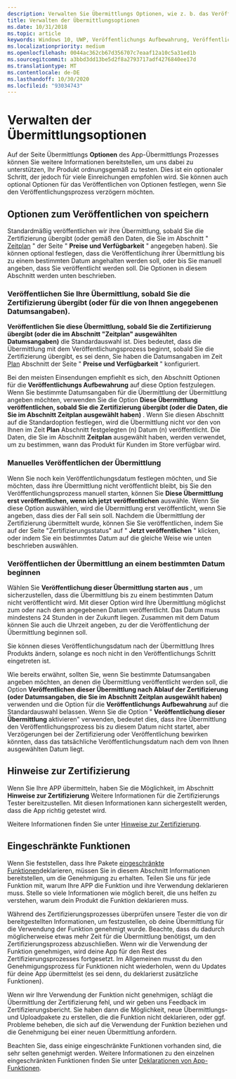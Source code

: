 ```yaml
---
description: Verwalten Sie Übermittlungs Optionen, wie z. b. das Veröffentlichen von Optionen, Hinweise zur Zertifizierung und mehr.
title: Verwalten der Übermittlungsoptionen
ms.date: 10/31/2018
ms.topic: article
keywords: Windows 10, UWP, Veröffentlichungs Aufbewahrung, Veröffentlichungsdatum, Senden der Übermittlung an veröffentlichen, eingeschränkte Genehmigung von Funktionen
ms.localizationpriority: medium
ms.openlocfilehash: 0044ac362cb67d356707c7eaaf12a10c5a31ed1b
ms.sourcegitcommit: a3bbd3dd13be5d2f8a2793717adf4276840ee17d
ms.translationtype: MT
ms.contentlocale: de-DE
ms.lasthandoff: 10/30/2020
ms.locfileid: "93034743"
---
```

# <a name="manage-submission-options"></a>Verwalten der Übermittlungsoptionen

Auf der Seite Übermittlungs **Optionen** des App-Übermittlungs Prozesses können Sie weitere Informationen bereitstellen, um uns dabei zu unterstützen, Ihr Produkt ordnungsgemäß zu testen. Dies ist ein optionaler Schritt, der jedoch für viele Einreichungen empfohlen wird. Sie können auch optional Optionen für das Veröffentlichen von Optionen festlegen, wenn Sie den Veröffentlichungsprozess verzögern möchten.


## <a name="publishing-hold-options"></a>Optionen zum Veröffentlichen von speichern

Standardmäßig veröffentlichen wir ihre Übermittlung, sobald Sie die Zertifizierung übergibt (oder gemäß den Daten, die Sie im Abschnitt "  [Zeitplan](configure-precise-release-scheduling.md) " der Seite " **Preise und Verfügbarkeit** " angegeben haben). Sie können optional festlegen, dass die Veröffentlichung ihrer Übermittlung bis zu einem bestimmten Datum angehalten werden soll, oder bis Sie manuell angeben, dass Sie veröffentlicht werden soll. Die Optionen in diesem Abschnitt werden unten beschrieben. 


### <a name="publish-your-submission-as-soon-as-it-passes-certification-or-per-dates-you-specify"></a>Veröffentlichen Sie Ihre Übermittlung, sobald Sie die Zertifizierung übergibt (oder für die von Ihnen angegebenen Datumsangaben).

**Veröffentlichen Sie diese Übermittlung, sobald Sie die Zertifizierung übergibt (oder die im Abschnitt "Zeitplan" ausgewählten Datumsangaben)** die Standardauswahl ist. Dies bedeutet, dass die Übermittlung mit dem Veröffentlichungsprozess beginnt, sobald Sie die Zertifizierung übergibt, es sei denn, Sie haben die Datumsangaben im Zeit [Plan](configure-precise-release-scheduling.md) Abschnitt der Seite " **Preise und Verfügbarkeit** " konfiguriert.   

Bei den meisten Einsendungen empfiehlt es sich, den Abschnitt Optionen für die **Veröffentlichungs Aufbewahrung** auf diese Option festzulegen. Wenn Sie bestimmte Datumsangaben für die Übermittlung der Übermittlung angeben möchten, verwenden Sie die Option **Diese Übermittlung veröffentlichen, sobald Sie die Zertifizierung übergibt (oder die Daten, die Sie im Abschnitt Zeitplan ausgewählt haben)** . Wenn Sie diesen Abschnitt auf die Standardoption festlegen, wird die Übermittlung nicht vor den von Ihnen im Zeit **Plan** Abschnitt festgelegten (n) Datum (n) veröffentlicht. Die Daten, die Sie im Abschnitt **Zeitplan** ausgewählt haben, werden verwendet, um zu bestimmen, wann das Produkt für Kunden im Store verfügbar wird.


### <a name="publish-your-submission-manually"></a>Manuelles Veröffentlichen der Übermittlung

Wenn Sie noch kein Veröffentlichungsdatum festlegen möchten, und Sie möchten, dass ihre Übermittlung nicht veröffentlicht bleibt, bis Sie den Veröffentlichungsprozess manuell starten, können Sie **Diese Übermittlung erst veröffentlichen, wenn ich jetzt veröffentlichen** auswähle. Wenn Sie diese Option auswählen, wird die Übermittlung erst veröffentlicht, wenn Sie angeben, dass dies der Fall sein soll. Nachdem die Übermittlung der Zertifizierung übermittelt wurde, können Sie Sie veröffentlichen, indem Sie auf der Seite "Zertifizierungsstatus" auf " **Jetzt veröffentlichen** " klicken, oder indem Sie ein bestimmtes Datum auf die gleiche Weise wie unten beschrieben auswählen.


### <a name="start-publishing-your-submission-on-a-certain-date"></a>Veröffentlichen der Übermittlung an einem bestimmten Datum beginnen

Wählen Sie **Veröffentlichung dieser Übermittlung starten aus** , um sicherzustellen, dass die Übermittlung bis zu einem bestimmten Datum nicht veröffentlicht wird. Mit dieser Option wird Ihre Übermittlung möglichst zum oder nach dem angegebenen Datum veröffentlicht. Das Datum muss mindestens 24 Stunden in der Zukunft liegen. Zusammen mit dem Datum können Sie auch die Uhrzeit angeben, zu der die Veröffentlichung der Übermittlung beginnen soll. 

Sie können dieses Veröffentlichungsdatum nach der Übermittlung Ihres Produkts ändern, solange es noch nicht in den Veröffentlichungs Schritt eingetreten ist. 
 
Wie bereits erwähnt, sollten Sie, wenn Sie bestimmte Datumsangaben angeben möchten, an denen die Übermittlung veröffentlicht werden soll, die Option **Veröffentlichen dieser Übermittlung nach Ablauf der Zertifizierung (oder Datumsangaben, die Sie im Abschnitt Zeitplan ausgewählt haben)** verwenden und die Option für die **Veröffentlichungs Aufbewahrung** auf die Standardauswahl belassen. Wenn Sie die Option " **Veröffentlichung dieser Übermittlung** aktivieren" verwenden, bedeutet dies, dass ihre Übermittlung den Veröffentlichungsprozess bis zu diesem Datum nicht startet, aber Verzögerungen bei der Zertifizierung oder Veröffentlichung bewirken könnten, dass das tatsächliche Veröffentlichungsdatum nach dem von Ihnen ausgewählten Datum liegt. 


## <a name="notes-for-certification"></a>Hinweise zur Zertifizierung

Wenn Sie Ihre APP übermitteln, haben Sie die Möglichkeit, im Abschnitt **Hinweise zur Zertifizierung** Weitere Informationen für die Zertifizierungs Tester bereitzustellen. Mit diesen Informationen kann sichergestellt werden, dass die App richtig getestet wird. 

Weitere Informationen finden Sie unter [Hinweise zur Zertifizierung](notes-for-certification.md).


## <a name="restricted-capabilities"></a>Eingeschränkte Funktionen

Wenn Sie feststellen, dass Ihre Pakete [eingeschränkte Funktionen](../packaging/app-capability-declarations.md#restricted-capabilities)deklarieren, müssen Sie in diesem Abschnitt Informationen bereitstellen, um die Genehmigung zu erhalten. Teilen Sie uns für jede Funktion mit, warum Ihre APP die Funktion und ihre Verwendung deklarieren muss. Stelle so viele Informationen wie möglich bereit, die uns helfen zu verstehen, warum dein Produkt die Funktion deklarieren muss. 

Während des Zertifizierungsprozesses überprüfen unsere Tester die von dir bereitgestellten Informationen, um festzustellen, ob deine Übermittlung für die Verwendung der Funktion genehmigt wurde. Beachte, dass du dadurch möglicherweise etwas mehr Zeit für die Übermittlung benötigst, um den Zertifizierungsprozess abzuschließen. Wenn wir die Verwendung der Funktion genehmigen, wird deine App für den Rest des Zertifizierungsprozesses fortgesetzt. Im Allgemeinen musst du den Genehmigungsprozess für Funktionen nicht wiederholen, wenn du Updates für deine App übermittelst (es sei denn, du deklarierst zusätzliche Funktionen). 

Wenn wir Ihre Verwendung der Funktion nicht genehmigen, schlägt die Übermittlung der Zertifizierung fehl, und wir geben uns Feedback im Zertifizierungsbericht. Sie haben dann die Möglichkeit, neue Übermittlungs-und Uploadpakete zu erstellen, die die Funktion nicht deklarieren, oder ggf. Probleme beheben, die sich auf die Verwendung der Funktion beziehen und die Genehmigung bei einer neuen Übermittlung anfordern.

Beachten Sie, dass einige eingeschränkte Funktionen vorhanden sind, die sehr selten genehmigt werden. Weitere Informationen zu den einzelnen eingeschränkten Funktionen finden Sie unter [Deklarationen von App-Funktionen](../packaging/app-capability-declarations.md#restricted-capabilities).

